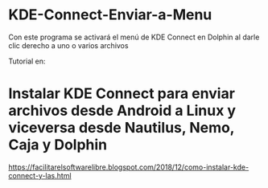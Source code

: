 # KDE-Connect-Enviar-a-Menu
Con este programa se activará el menú de KDE Connect en Dolphin al darle clic derecho a uno o varios archivos

Tutorial en:

# Instalar KDE Connect para enviar archivos desde Android a Linux y viceversa desde Nautilus, Nemo, Caja y Dolphin
https://facilitarelsoftwarelibre.blogspot.com/2018/12/como-instalar-kde-connect-y-las.html
